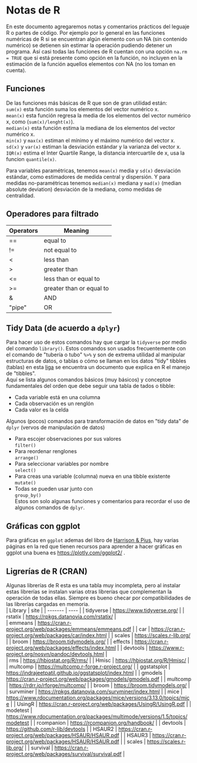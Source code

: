 # Notas de R  

En este documento agregaremos notas y comentarios prácticos del leguaje R o partes de código. Por ejemplo por lo general en las funciones numéricas de R si se encuentran algún elemento con un NA (sin contenido numérico) se detienen sin estimar la operación pudiendo detener un programa. Así casi todas las funciones de R cuentan con una opción `na.rm = TRUE` que si está presente como opción en la función, no incluyen en la estimación de la función aquellos elementos con NA (no los toman en cuenta).  

## Funciones  
De las funciones más básicas de R que son de gran utilidad están:  
`sum(x)` esta función suma los elementos del vector numérico x.  
`mean(x)` esta función regresa la media de los elementos del vector numérico x, como (`sum(x)/lenght(x)`).  
`median(x)` esta función estima la mediana de los elementos del vector numérico x.  
`min(x)` y `max(x)` estiman el mínimo y el máximo numérico del vector x.  
`sd(x)` y `var(x)` estiman la desviación estándar y la varianza del vector x.  
`IQR(x)` estima el Inter Quartile Range, la distancia intercuartile de x, usa la funcion `quantile(x)`.  

Para variables paramétricas, tenemos `mean(x)` media y `sd(x)` desviación estándar, como estimadores de medida central y dispersión. Y para medidas no-paramétricas tenemos `median(x)` mediana y `mad(x)` (median absolute deviation) desviación de la mediana, como medidas de centralidad.  

## Operadores para filtrado  

| Operators | Meaning |  
| --------- | ------- |  
|  ==  |  equal to  |  
|  !=  |  not equal to  |  
|  <  | less than  |  
|  >  |  greater than  |  
|  <=  |  less than or equal to  |
|  >=  |  greater than or equal to  |
|  &  |  AND  |  
|  "pipe" |  OR  |  

## Tidy Data (de acuerdo a `dplyr`)  
Para hacer uso de estos comandos hay que cargar la `tidyverse` por medio del comando `library()`. Estos comandos son usados frecuentemente con el comando de "tubería o tubo" `%>%` y son de extrema utilidad al manipular estructuras de datos, o tablas o cómo se llaman en los datos "tidy" tibbles (tablas) en esta [liga](https://es.r4ds.hadley.nz/tibbles.html) se encuentra un documento que explica en R el manejo de "tibbles".  
Aquí se lista algunos comandos básicos (muy básicos) y conceptoe fundamentales del orden que debe seguir una tabla de tados o tibble:  
- Cada variable está en una columna  
- Cada observación es un renglón  
- Cada valor es la celda  
  
  
Algunos (pocos) comandos para transformación de datos en "tidy data" de `dplyr` (vervos de manipulación de datos)    
- Para escojer observaciones por sus valores  
 `filter()`  
- Para reordenar renglones  
 `arrange()`  
- Para seleccionar variables por nombre  
 `select()`  
- Para creas una variable (columna) nueva en una tibble existente  
 `mutate()`  
- Todas se pueden usar junto con  
 `group_by()`  
Estos son solo algunas funciones y comentarios para recordar el uso de algunos comandos de `dplyr`.  
 
## Gráficas con ggplot  
 Para gráficas en `ggplot` ademas del libro de [Harrison & Pius](https://argoshare.is.ed.ac.uk/healthyr_book/), hay varias páginas en la red que tienen recursos para aprender a hacer gráficas en ggplot una buena es https://plotly.com/ggplot2/ .  


## Ligrerías de R (CRAN)  
Algunas librerías de R esta es una tabla muy incompleta, pero al instalar estas librerías se instalan varias otras librerías que complementan la operación de todas ellas. Siempre es bueno checar por compatibilidades de las librerías cargadas en memoria.  
| Library | site |
| ------- | ---- |
| tidyverse | https://www.tidyverse.org/ | 
| rstatix | https://rpkgs.datanovia.com/rstatix/ |   
| emmeans | https://cran.r-project.org/web/packages/emmeans/emmeans.pdf |
| car | https://cran.r-project.org/web/packages/car/index.html |
| scales | https://scales.r-lib.org/ |
| broom | https://broom.tidymodels.org/ |
| effects | https://cran.r-project.org/web/packages/effects/index.html  |
| devtools | https://www.r-project.org/nosvn/pandoc/devtools.html |  
| rms | https://hbiostat.org/R/rms/ |
| Hmisc | https://hbiostat.org/R/Hmisc/ | 
| multcomp | https://multcomp.r-forge.r-project.org/  |
| ggstatsplot | https://indrajeetpatil.github.io/ggstatsplot/index.html  |
| gmodels | https://cran.r-project.org/web/packages/gmodels/gmodels.pdf |
| multcomp | https://rdrr.io/rforge/multcomp/ |
| broom | https://broom.tidymodels.org/  |
| survminer | https://rpkgs.datanovia.com/survminer/index.html |
| mice | https://www.rdocumentation.org/packages/mice/versions/3.13.0/topics/mice |
| UsingR | https://cran.r-project.org/web/packages/UsingR/UsingR.pdf |
| modetest | https://www.rdocumentation.org/packages/multimode/versions/1.5/topics/modetest |
| rcompanion | https://rcompanion.org/handbook/ |
| devtools | https://github.com/r-lib/devtools |
| HSAUR2 | https://cran.r-project.org/web/packages/HSAUR/HSAUR.pdf |
| HSAUR3 | https://cran.r-project.org/web/packages/HSAUR/HSAUR.pdf |
| scales | https://scales.r-lib.org/ |
| survival | https://cran.r-project.org/web/packages/survival/survival.pdf |
